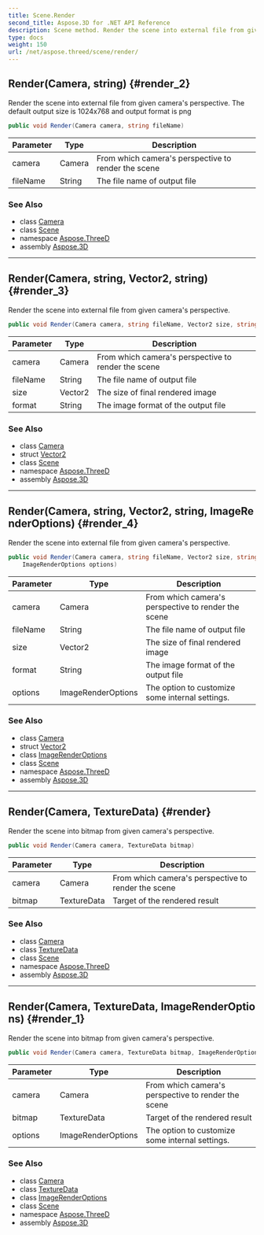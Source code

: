 ```yaml
---
title: Scene.Render
second_title: Aspose.3D for .NET API Reference
description: Scene method. Render the scene into external file from given cameras perspective. The default output size is 1024x768 and output format is png
type: docs
weight: 150
url: /net/aspose.threed/scene/render/
---
```

## Render(Camera, string) {#render_2}

Render the scene into external file from given camera's perspective. The default output size is 1024x768 and output format is png

```csharp
public void Render(Camera camera, string fileName)
```

| Parameter | Type | Description |
| --- | --- | --- |
| camera | Camera | From which camera's perspective to render the scene |
| fileName | String | The file name of output file |

### See Also

* class [Camera](../../../aspose.threed.entities/camera/)
* class [Scene](../)
* namespace [Aspose.ThreeD](../../scene/)
* assembly [Aspose.3D](../../../)

---

## Render(Camera, string, Vector2, string) {#render_3}

Render the scene into external file from given camera's perspective.

```csharp
public void Render(Camera camera, string fileName, Vector2 size, string format)
```

| Parameter | Type | Description |
| --- | --- | --- |
| camera | Camera | From which camera's perspective to render the scene |
| fileName | String | The file name of output file |
| size | Vector2 | The size of final rendered image |
| format | String | The image format of the output file |

### See Also

* class [Camera](../../../aspose.threed.entities/camera/)
* struct [Vector2](../../../aspose.threed.utilities/vector2/)
* class [Scene](../)
* namespace [Aspose.ThreeD](../../scene/)
* assembly [Aspose.3D](../../../)

---

## Render(Camera, string, Vector2, string, ImageRenderOptions) {#render_4}

Render the scene into external file from given camera's perspective.

```csharp
public void Render(Camera camera, string fileName, Vector2 size, string format, 
    ImageRenderOptions options)
```

| Parameter | Type | Description |
| --- | --- | --- |
| camera | Camera | From which camera's perspective to render the scene |
| fileName | String | The file name of output file |
| size | Vector2 | The size of final rendered image |
| format | String | The image format of the output file |
| options | ImageRenderOptions | The option to customize some internal settings. |

### See Also

* class [Camera](../../../aspose.threed.entities/camera/)
* struct [Vector2](../../../aspose.threed.utilities/vector2/)
* class [ImageRenderOptions](../../imagerenderoptions/)
* class [Scene](../)
* namespace [Aspose.ThreeD](../../scene/)
* assembly [Aspose.3D](../../../)

---

## Render(Camera, TextureData) {#render}

Render the scene into bitmap from given camera's perspective.

```csharp
public void Render(Camera camera, TextureData bitmap)
```

| Parameter | Type | Description |
| --- | --- | --- |
| camera | Camera | From which camera's perspective to render the scene |
| bitmap | TextureData | Target of the rendered result |

### See Also

* class [Camera](../../../aspose.threed.entities/camera/)
* class [TextureData](../../../aspose.threed.render/texturedata/)
* class [Scene](../)
* namespace [Aspose.ThreeD](../../scene/)
* assembly [Aspose.3D](../../../)

---

## Render(Camera, TextureData, ImageRenderOptions) {#render_1}

Render the scene into bitmap from given camera's perspective.

```csharp
public void Render(Camera camera, TextureData bitmap, ImageRenderOptions options)
```

| Parameter | Type | Description |
| --- | --- | --- |
| camera | Camera | From which camera's perspective to render the scene |
| bitmap | TextureData | Target of the rendered result |
| options | ImageRenderOptions | The option to customize some internal settings. |

### See Also

* class [Camera](../../../aspose.threed.entities/camera/)
* class [TextureData](../../../aspose.threed.render/texturedata/)
* class [ImageRenderOptions](../../imagerenderoptions/)
* class [Scene](../)
* namespace [Aspose.ThreeD](../../scene/)
* assembly [Aspose.3D](../../../)


